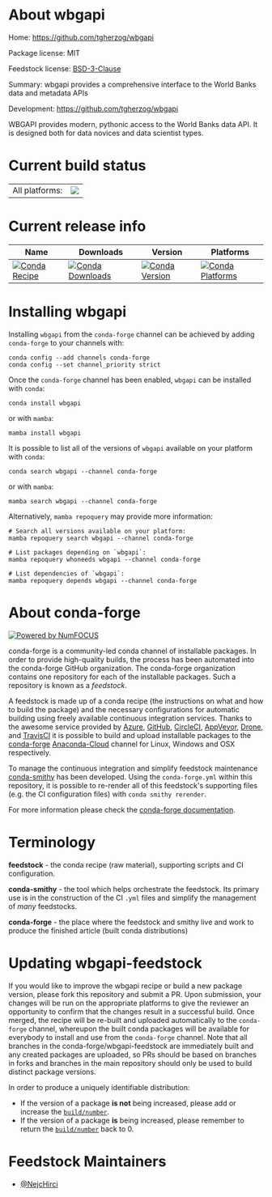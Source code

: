 About wbgapi
============

Home: https://github.com/tgherzog/wbgapi

Package license: MIT

Feedstock license: [BSD-3-Clause](https://github.com/conda-forge/wbgapi-feedstock/blob/main/LICENSE.txt)

Summary: wbgapi provides a comprehensive interface to the World Banks data and metadata APIs

Development: https://github.com/tgherzog/wbgapi

WBGAPI provides modern, pythonic access to the World Banks data API.
It is designed both for data novices and data scientist types.


Current build status
====================


<table><tr><td>All platforms:</td>
    <td>
      <a href="https://dev.azure.com/conda-forge/feedstock-builds/_build/latest?definitionId=15661&branchName=main">
        <img src="https://dev.azure.com/conda-forge/feedstock-builds/_apis/build/status/wbgapi-feedstock?branchName=main">
      </a>
    </td>
  </tr>
</table>

Current release info
====================

| Name | Downloads | Version | Platforms |
| --- | --- | --- | --- |
| [![Conda Recipe](https://img.shields.io/badge/recipe-wbgapi-green.svg)](https://anaconda.org/conda-forge/wbgapi) | [![Conda Downloads](https://img.shields.io/conda/dn/conda-forge/wbgapi.svg)](https://anaconda.org/conda-forge/wbgapi) | [![Conda Version](https://img.shields.io/conda/vn/conda-forge/wbgapi.svg)](https://anaconda.org/conda-forge/wbgapi) | [![Conda Platforms](https://img.shields.io/conda/pn/conda-forge/wbgapi.svg)](https://anaconda.org/conda-forge/wbgapi) |

Installing wbgapi
=================

Installing `wbgapi` from the `conda-forge` channel can be achieved by adding `conda-forge` to your channels with:

```
conda config --add channels conda-forge
conda config --set channel_priority strict
```

Once the `conda-forge` channel has been enabled, `wbgapi` can be installed with `conda`:

```
conda install wbgapi
```

or with `mamba`:

```
mamba install wbgapi
```

It is possible to list all of the versions of `wbgapi` available on your platform with `conda`:

```
conda search wbgapi --channel conda-forge
```

or with `mamba`:

```
mamba search wbgapi --channel conda-forge
```

Alternatively, `mamba repoquery` may provide more information:

```
# Search all versions available on your platform:
mamba repoquery search wbgapi --channel conda-forge

# List packages depending on `wbgapi`:
mamba repoquery whoneeds wbgapi --channel conda-forge

# List dependencies of `wbgapi`:
mamba repoquery depends wbgapi --channel conda-forge
```


About conda-forge
=================

[![Powered by
NumFOCUS](https://img.shields.io/badge/powered%20by-NumFOCUS-orange.svg?style=flat&colorA=E1523D&colorB=007D8A)](https://numfocus.org)

conda-forge is a community-led conda channel of installable packages.
In order to provide high-quality builds, the process has been automated into the
conda-forge GitHub organization. The conda-forge organization contains one repository
for each of the installable packages. Such a repository is known as a *feedstock*.

A feedstock is made up of a conda recipe (the instructions on what and how to build
the package) and the necessary configurations for automatic building using freely
available continuous integration services. Thanks to the awesome service provided by
[Azure](https://azure.microsoft.com/en-us/services/devops/), [GitHub](https://github.com/),
[CircleCI](https://circleci.com/), [AppVeyor](https://www.appveyor.com/),
[Drone](https://cloud.drone.io/welcome), and [TravisCI](https://travis-ci.com/)
it is possible to build and upload installable packages to the
[conda-forge](https://anaconda.org/conda-forge) [Anaconda-Cloud](https://anaconda.org/)
channel for Linux, Windows and OSX respectively.

To manage the continuous integration and simplify feedstock maintenance
[conda-smithy](https://github.com/conda-forge/conda-smithy) has been developed.
Using the ``conda-forge.yml`` within this repository, it is possible to re-render all of
this feedstock's supporting files (e.g. the CI configuration files) with ``conda smithy rerender``.

For more information please check the [conda-forge documentation](https://conda-forge.org/docs/).

Terminology
===========

**feedstock** - the conda recipe (raw material), supporting scripts and CI configuration.

**conda-smithy** - the tool which helps orchestrate the feedstock.
                   Its primary use is in the construction of the CI ``.yml`` files
                   and simplify the management of *many* feedstocks.

**conda-forge** - the place where the feedstock and smithy live and work to
                  produce the finished article (built conda distributions)


Updating wbgapi-feedstock
=========================

If you would like to improve the wbgapi recipe or build a new
package version, please fork this repository and submit a PR. Upon submission,
your changes will be run on the appropriate platforms to give the reviewer an
opportunity to confirm that the changes result in a successful build. Once
merged, the recipe will be re-built and uploaded automatically to the
`conda-forge` channel, whereupon the built conda packages will be available for
everybody to install and use from the `conda-forge` channel.
Note that all branches in the conda-forge/wbgapi-feedstock are
immediately built and any created packages are uploaded, so PRs should be based
on branches in forks and branches in the main repository should only be used to
build distinct package versions.

In order to produce a uniquely identifiable distribution:
 * If the version of a package **is not** being increased, please add or increase
   the [``build/number``](https://docs.conda.io/projects/conda-build/en/latest/resources/define-metadata.html#build-number-and-string).
 * If the version of a package **is** being increased, please remember to return
   the [``build/number``](https://docs.conda.io/projects/conda-build/en/latest/resources/define-metadata.html#build-number-and-string)
   back to 0.

Feedstock Maintainers
=====================

* [@NejcHirci](https://github.com/NejcHirci/)


